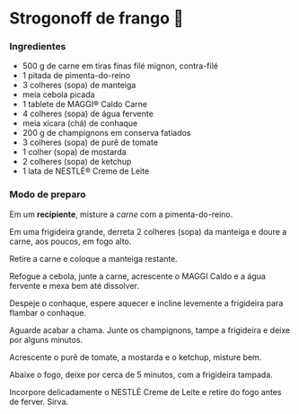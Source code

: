 # Strogonoff de frango 🥘

### Ingredientes

-   500 g de carne em tiras finas filé mignon, contra-filé
-   1 pitada de pimenta-do-reino
-   3 colheres (sopa) de manteiga
-   meia cebola picada
-   1 tablete de MAGGI® Caldo Carne
-   4 colheres (sopa) de água fervente
-   meia xícara (chá) de conhaque
-   200 g de champignons em conserva fatiados
-   3 colheres (sopa) de purê de tomate
-   1 colher (sopa) de mostarda
-   2 colheres (sopa) de ketchup
-   1 lata de NESTLÉ® Creme de Leite

### Modo de preparo

Em um **recipiente**, misture a _carne_ com a pimenta-do-reino.

Em uma frigideira grande, derreta 2 colheres (sopa) da manteiga e doure a carne, aos poucos, em fogo alto.

Retire a carne e coloque a manteiga restante.

Refogue a cebola, junte a carne, acrescente o MAGGI Caldo e a água fervente e mexa bem até dissolver.

Despeje o conhaque, espere aquecer e incline levemente a frigideira para flambar o conhaque.

Aguarde acabar a chama. Junte os champignons, tampe a frigideira e deixe por alguns minutos.

Acrescente o purê de tomate, a mostarda e o ketchup, misture bem.

Abaixe o fogo, deixe por cerca de 5 minutos, com a frigideira tampada.

Incorpore delicadamente o NESTLÉ Creme de Leite e retire do fogo antes de ferver. Sirva.

